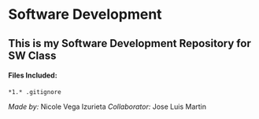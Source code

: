# Software Development

## This is my Software Development Repository for SW Class

#### Files Included:
    *1.* .gitignore
_Made by:_ Nicole Vega Izurieta
_Collaborator:_ Jose Luis Martin 

